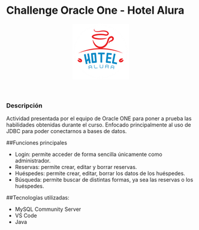 <h1>Challenge Oracle One - Hotel Alura</h1>
<header><img src="src\main\java\imagenes\aH-150px.png" alt=""></header>
<h3>Descripción</h3>
 <p>Actividad presentada por el equipo de Oracle ONE para poner a prueba las habilidades obtenidas durante el curso. Enfocado principalmente al uso de JDBC para poder conectarnos a bases de datos.
</p>
##Funciones principales 
<ul>
  <li>Login: permite acceder de forma sencilla únicamente como administrador.</li>
  <li>Reservas: permite crear, editar y borrar reservas.</li>
  <li>Huéspedes: permite crear, editar, borrar los datos de los huéspedes.</li>
  <li>Búsqueda: permite buscar de distintas formas, ya sea las reservas o los huéspedes.</li>
</ul>
##Tecnologías utilizadas:
<ul>
  <li>MySQL Community Server</li>
  <li>VS Code</li>
  <li>Java</li>
</ul>